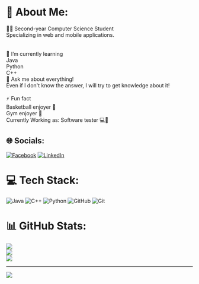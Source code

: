 # 💫 About Me:
👨‍🎓 Second-year Computer Science Student<br>Specializing in web and mobile applications.<br><br><br>🌱 I’m currently learning <br>Java<br>Python<br>C++<br>💬 Ask me about everything! <br>Even if I don't know the answer, I will try to get knowledge about it!<br><br>⚡ Fun fact<br>Basketball enjoyer 🏀<br>Gym enjoyer 💪 <br> Currently Working as: Software tester 💻🤳


## 🌐 Socials:
[![Facebook](https://img.shields.io/badge/Facebook-%231877F2.svg?logo=Facebook&logoColor=white)](https://facebook.com/KolegaFifi) [![LinkedIn](https://img.shields.io/badge/LinkedIn-%230077B5.svg?logo=linkedin&logoColor=white)](https://linkedin.com/in/filip-nieć-9bb33126a) 

# 💻 Tech Stack:
![Java](https://img.shields.io/badge/java-%23ED8B00.svg?style=for-the-badge&logo=openjdk&logoColor=white) ![C++](https://img.shields.io/badge/c++-%2300599C.svg?style=for-the-badge&logo=c%2B%2B&logoColor=white) ![Python](https://img.shields.io/badge/python-3670A0?style=for-the-badge&logo=python&logoColor=ffdd54) ![GitHub](https://img.shields.io/badge/github-%23121011.svg?style=for-the-badge&logo=github&logoColor=white) ![Git](https://img.shields.io/badge/git-%23F05033.svg?style=for-the-badge&logo=git&logoColor=white)
# 📊 GitHub Stats:
![](https://github-readme-stats.vercel.app/api?username=xFeeNee&theme=panda&hide_border=true&include_all_commits=true&count_private=true)<br/>
![](https://github-readme-streak-stats.herokuapp.com/?user=xFeeNee&theme=panda&hide_border=true)<br/>
![](https://github-readme-stats.vercel.app/api/top-langs/?username=xFeeNee&theme=panda&hide_border=true&include_all_commits=true&count_private=true&layout=compact)

---
[![](https://visitcount.itsvg.in/api?id=xFeeNee&icon=0&color=10)](https://visitcount.itsvg.in)

<!-- Proudly created with GPRM ( https://gprm.itsvg.in ) -->
